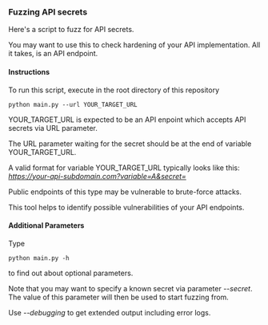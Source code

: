### Fuzzing API secrets
Here's a script to fuzz for API secrets.

You may want to use this to check hardening of your API implementation. All it takes, is an API endpoint.

#### Instructions

To run this script, execute in the root directory of this repository

    python main.py --url YOUR_TARGET_URL

YOUR_TARGET_URL is expected to be an API enpoint which accepts API secrets via URL parameter.

The URL parameter waiting for the secret should be at the end of variable YOUR_TARGET_URL.

A valid format for variable YOUR_TARGET_URL typically looks like this: *https://your-api-subdomain.com?variable=A&secret=*

Public endpoints of this type may be vulnerable to brute-force attacks.

This tool helps to identify possible vulnerabilities of your API endpoints.

#### Additional Parameters

Type

    python main.py -h

to find out about optional parameters.

Note that you may want to specify a known secret via parameter *--secret*. The value of this parameter will then be used to start fuzzing from.

Use *--debugging* to get extended output including error logs.

